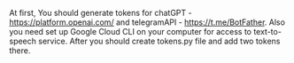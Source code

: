 At first, You should generate tokens for chatGPT - https://platform.openai.com/ and telegramAPI - https://t.me/BotFather. 
Also you need set up Google Cloud CLI on your computer for access to text-to-speech service.
After you should create tokens.py file and add two tokens there.
